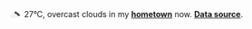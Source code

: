 <img src="assets/weather.png?hour=2024-06-19-17" alt="overcast clouds" width="25" height="25" style="vertical-align:middle;position:relative;top:-1pt;"/> 27&deg;C, overcast clouds in my [**hometown**](https://en.wikipedia.org/wiki/Shantou) now. [**Data source**](https://openweathermap.org/).